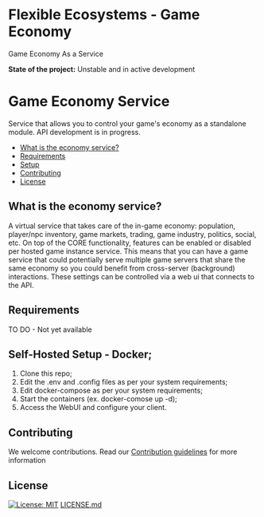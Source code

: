 # Flexible Ecosystems - Game Economy
Game Economy As a Service

**State of the project:** Unstable and in active development

# Game Economy Service

Service that allows you to control your game's economy as a standalone module.
API development is in progress.

- [What is the economy service?](#what-is-the-economy-service)
- [Requirements](#requirements)
- [Setup](#setup)
- [Contributing](#contributing)
- [License](#license)

## What is the economy service?

A virtual service that takes care of the in-game economy: population, player/npc inventory, game markets, trading, game industry, politics, social, etc.
On top of the CORE functionality, features can be enabled or disabled per hosted game instance service. This means that you can have a game service that could potentially serve multiple game servers that share the same economy so you could benefit from cross-server (background) interactions. These settings can be controlled via a web ui that connects to the API.

## Requirements
TO DO - Not yet available

## Self-Hosted Setup - Docker;
1. Clone this repo;
2. Edit the .env and .config files as per your system requirements;
3. Edit docker-compose as per your system requirements;
4. Start the containers (ex. docker-comose up -d);
5. Access the WebUI and configure your client.

## Contributing

We welcome contributions. Read our [Contribution guidelines](CONTRIBUTING.md) for more information


## License
[![License: MIT](https://img.shields.io/badge/License-MIT-yellow.svg)](https://opensource.org/licenses/MIT) [LICENSE.md](LICENSE.md)
